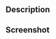 ## Description

<!-- A short summary of your change. If you add a new extension or command, explain what it does. -->

## Screenshot

<!-- If you add a new extension or command, include a screenshot or better a screencast of how it works. -->
